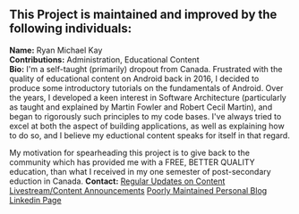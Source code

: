 ## This Project is maintained and improved by the following individuals:

  **Name:** Ryan Michael Kay </br>
  **Contributions:** Administration, Educational Content </br>
  **Bio:** I'm a self-taught (primarily) dropout from Canada. Frustrated with the quality of educational content on Android back in 2016, I decided to produce some introductory tutorials on the fundamentals of Android. Over the years, I developed a keen interest in Software Architecture (particularly as taught and explained by Martin Fowler and Robert Cecil Martin), and began to rigorously such principles to my code bases. I've always tried to excel at both the aspect of building applications, as well as explaining how to do so, and I believe my eductional content speaks for itself in that regard.  

My motivation for spearheading this project is to give back to the community which has provided me with a FREE, BETTER 
QUALITY education, than what I received in my one semester of post-secondary eduction in Canada.
  **Contact:**
  [Regular Updates on Content](https://www.facebook.com/wiseassblog/)
  [Livestream/Content Announcements](https://twitter.com/wiseass301)
  [Poorly Maintained Personal Blog](http://wiseassblog.com/)
  [Linkedin Page](https://www.linkedin.com/in/ryan-kay-808388114)